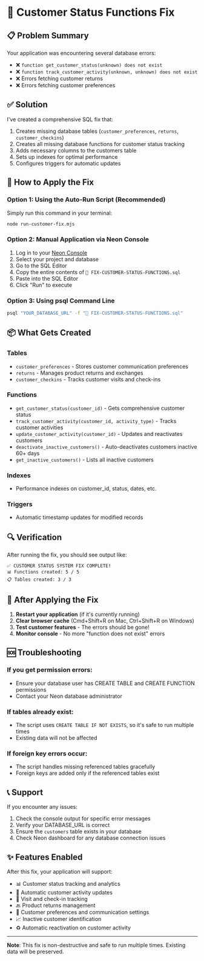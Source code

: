 # 🔧 Customer Status Functions Fix

## 📋 Problem Summary

Your application was encountering several database errors:
- ❌ `function get_customer_status(unknown) does not exist`
- ❌ `function track_customer_activity(unknown, unknown) does not exist`
- ❌ Errors fetching customer returns
- ❌ Errors fetching customer preferences

## ✅ Solution

I've created a comprehensive SQL fix that:
1. Creates missing database tables (`customer_preferences`, `returns`, `customer_checkins`)
2. Creates all missing database functions for customer status tracking
3. Adds necessary columns to the customers table
4. Sets up indexes for optimal performance
5. Configures triggers for automatic updates

## 🚀 How to Apply the Fix

### Option 1: Using the Auto-Run Script (Recommended)

Simply run this command in your terminal:

```bash
node run-customer-fix.mjs
```

### Option 2: Manual Application via Neon Console

1. Log in to your [Neon Console](https://console.neon.tech)
2. Select your project and database
3. Go to the SQL Editor
4. Copy the entire contents of `🔧 FIX-CUSTOMER-STATUS-FUNCTIONS.sql`
5. Paste into the SQL Editor
6. Click "Run" to execute

### Option 3: Using psql Command Line

```bash
psql "YOUR_DATABASE_URL" -f "🔧 FIX-CUSTOMER-STATUS-FUNCTIONS.sql"
```

## 📦 What Gets Created

### Tables
- `customer_preferences` - Stores customer communication preferences
- `returns` - Manages product returns and exchanges
- `customer_checkins` - Tracks customer visits and check-ins

### Functions
- `get_customer_status(customer_id)` - Gets comprehensive customer status
- `track_customer_activity(customer_id, activity_type)` - Tracks customer activities
- `update_customer_activity(customer_id)` - Updates and reactivates customers
- `deactivate_inactive_customers()` - Auto-deactivates customers inactive 60+ days
- `get_inactive_customers()` - Lists all inactive customers

### Indexes
- Performance indexes on customer_id, status, dates, etc.

### Triggers
- Automatic timestamp updates for modified records

## 🔍 Verification

After running the fix, you should see output like:

```
✅ CUSTOMER STATUS SYSTEM FIX COMPLETE!
📊 Functions created: 5 / 5
📋 Tables created: 3 / 3
```

## 🎯 After Applying the Fix

1. **Restart your application** (if it's currently running)
2. **Clear browser cache** (Cmd+Shift+R on Mac, Ctrl+Shift+R on Windows)
3. **Test customer features** - The errors should be gone!
4. **Monitor console** - No more "function does not exist" errors

## 🆘 Troubleshooting

### If you get permission errors:
- Ensure your database user has CREATE TABLE and CREATE FUNCTION permissions
- Contact your Neon database administrator

### If tables already exist:
- The script uses `CREATE TABLE IF NOT EXISTS`, so it's safe to run multiple times
- Existing data will not be affected

### If foreign key errors occur:
- The script handles missing referenced tables gracefully
- Foreign keys are added only if the referenced tables exist

## 📞 Support

If you encounter any issues:
1. Check the console output for specific error messages
2. Verify your DATABASE_URL is correct
3. Ensure the `customers` table exists in your database
4. Check Neon dashboard for any database connection issues

## ✨ Features Enabled

After this fix, your application will support:
- 📊 Customer status tracking and analytics
- 🔄 Automatic customer activity updates
- 📅 Visit and check-in tracking
- 🔙 Product returns management
- 🎯 Customer preferences and communication settings
- 📈 Inactive customer identification
- ♻️ Automatic reactivation on customer activity

---

**Note**: This fix is non-destructive and safe to run multiple times. Existing data will be preserved.

